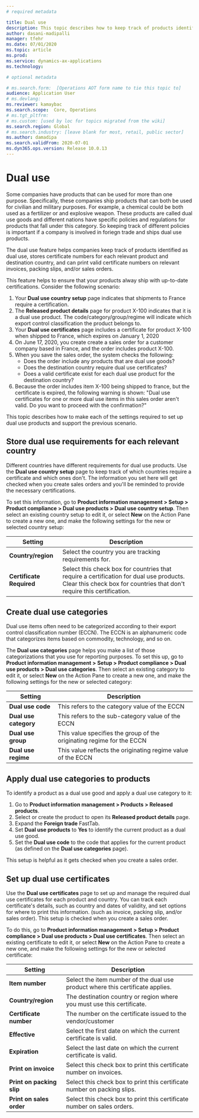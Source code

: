 ```yaml
---
# required metadata

title: Dual use
description: This topic describes how to keep track of products identified as dual use, store certificate numbers for each relevant product and destination country, and print valid certificate numbers on relevant invoices, packing slips, and/or sales orders.
author: dasani-madipalli
manager: tfehr
ms.date: 07/01/2020
ms.topic: article
ms.prod: 
ms.service: dynamics-ax-applications
ms.technology: 

# optional metadata

# ms.search.form:  [Operations AOT form name to tie this topic to]
audience: Application User
# ms.devlang: 
ms.reviewer: kamaybac
ms.search.scope:  Core, Operations
# ms.tgt_pltfrm: 
# ms.custom: [used by loc for topics migrated from the wiki]
ms.search.region: Global
# ms.search.industry: [leave blank for most, retail, public sector]
ms.author: damadipa
ms.search.validFrom: 2020-07-01
ms.dyn365.ops.version: Release 10.0.13
---
```


# Dual use

Some companies have products that can be used for more than one purpose. Specifically, these companies ship products that can both be used for civilian and military purposes. For example, a chemical could be both used as a fertilizer or and explosive weapon. These products are called dual use goods and different nations have specific policies and regulations for products that fall under this category. So keeping track of different policies is important if a company is involved in foriegn trade and ships dual use products.

The dual use feature helps companies keep track of products identified as dual use, stores certificate numbers for each relevant product and destination country, and can print valid certificate numbers on relevant invoices, packing slips, and/or sales orders. 

This feature helps to ensure that your products alway ship with up-to-date certifications. Consider the following scenario:

1. Your **Dual use country setup** page indicates that shipments to France require a certification.
1. The **Released product details** page for product X-100 indicates that it is a dual use product. The code/category/group/regime will indicate which export control classification the product belongs to.
1. Your **Dual use certificates** page includes a certificate for product X-100 when shipped to France, which expires on January 1, 2020
1. On June 17, 2020, you create create a sales order for a customer company based in France, and the order includes product X-100.
1. When you save the sales order, the system checks the following:
    - Does the order include any products that are dual use goods? <!-- KFM: Is this checked? If so, what effect does the code/category/group/regime have? D: If it the answer to all of these questions is yes then it will show a warning message -->
    - Does the destination country require dual use certificates?
    - Does a valid certificate exist for each dual use product for the destination country?
1. Because the order includes item X-100 being shipped to france, but the certificate is expired, the following warning is shown: "Dual use certificates for one or more dual use items in this sales order aren't valid. Do you want to proceed with the confirmation?"

This topic describes how to make each of the settings required to set up dual use products and support the previous scenario.

## Store dual use requirements for each relevant country

Different countries have different requirements for dual use products. Use the **Dual use country setup** page to keep track of which countries require a certificate and which ones don't. The information you set here will get checked when you create sales orders and you'll be reminded to provide the necessary certifications.

To set this information, go to **Product information management \> Setup \> Product compliance \> Dual use products \> Dual use country setup**. Then select an existing country setup to edit it, or select **New** on the Action Pane to create a new one, and make the following settings for the new or selected country setup:

| **Setting** | **Description** |
| --- | --- |
| **Country/region** | Select the country you are tracking requirements for. |
| **Certificate Required** | Select this check box for countries that require a certification for dual use products. Clear this check box for countries that don't require this certification. |

## Create dual use categories

Dual use items often need to be categorized according to their export control classification number (ECCN). The ECCN is an alphanumeric code that categorizes items based on commodity, technology, and so on.

The **Dual use categories** page helps you make a list of those categorizations that you  use for reporting purposes. To set this up, go to **Product information management \> Setup \> Product compliance \> Dual use products \> Dual use categories**. Then select an existing category to edit it, or select **New** on the Action Pane to create a new one, and make the following settings for the new or selected category:

| **Setting** | **Description** |
| --- | --- |
| **Dual use code** | This refers to the category value of the ECCN|
| **Dual use category** |  This refers to the sub-category value of the ECCN|
| **Dual use group** |  This value specifies the group of the originating regime for the ECCN|
| **Dual use regime** | This value reflects the originating regime value of the ECCN|

## Apply dual use categories to products

To identify a product as a dual use good and apply a dual use category to it:

1. Go to **Product information management \> Products \> Released products**.
1. Select or create the product to open its **Released product details** page.
1. Expand the **Foreign trade** FastTab.
1. Set **Dual use products** to **Yes** to identify the current product as a dual use good. <!-- KFM: Is it too late to change the labels for this feature? There are multiple grammar and capitalization mistakes in them. D: yeah. we could have a work item to change it in the future-->
1. Set the **Dual use code** to the code that applies for the current product (as defined on the **Dual use categories** page).

This setup is helpful as it gets checked when you create a sales order.
## Set up dual use certificates

Use the **Dual use certificates** page to set up and manage the required dual use certificates for each product and country. You can track each certificate's details, such as country and dates of validity, and set options for where to print this information. (such as invoice, packing slip, and/or sales order). This setup is checked when you create a sales order.

To do this, go to **Product information management \> Setup \> Product compliance \> Dual use products \> Dual use certificates**. Then select an existing certificate to edit it, or select **New** on the Action Pane to create a new one, and make the following settings for the new or selected certificate:

| **Setting** | **Description** |
| --- | --- |
| **Item number** | Select the item number of the dual use product where this certificate applies. |
| **Country/region** | The destination country or region where you must use this certificate. |
| **Certificate number** | The number on the certificate issued to the vendor/customer |
| **Effective** | Select the first date on which the current certificate is valid.|
| **Expiration** | Select the last date on which the current certificate is valid. |
| **Print on invoice** | Select this check box to print this certificate number on invoices. <!-- KFM: All invoices, or just those addressed to the specified country within the specified date range? D: the latter--> |
| **Print on packing slip** | Select this check box to print this certificate number on  packing slips. <!-- KFM: All slips, or just those addressed to the specified country within the specified date range? D: the latter -->  |
| **Print on sales order** | Select this check box to print this certificate number on  sales orders.<!-- KFM: All orders, or just those addressed to the specified country within the specified date range? the latter --> |
